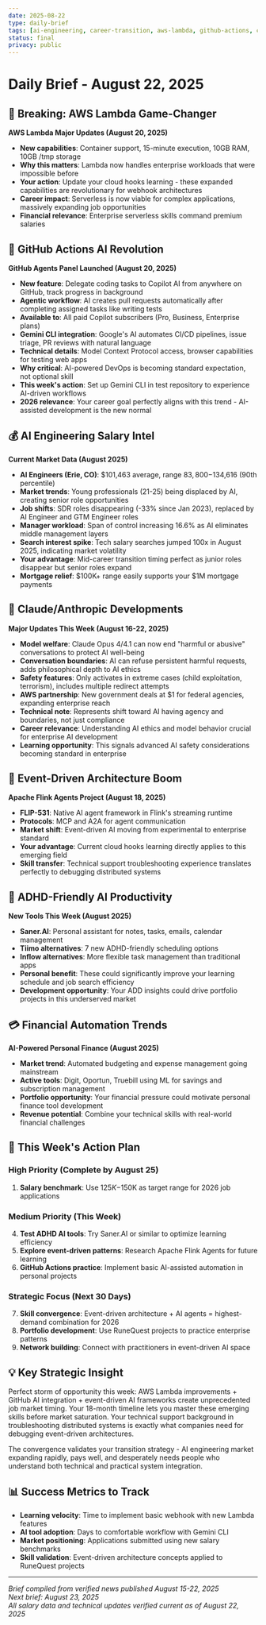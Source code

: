 ```yaml
---
date: 2025-08-22
type: daily-brief
tags: [ai-engineering, career-transition, aws-lambda, github-actions, claude-ai, event-driven-architecture]
status: final
privacy: public
---
```


# Daily Brief - August 22, 2025

## 🚀 Breaking: AWS Lambda Game-Changer

**AWS Lambda Major Updates (August 20, 2025)**
- **New capabilities**: Container support, 15-minute execution, 10GB RAM, 10GB /tmp storage
- **Why this matters**: Lambda now handles enterprise workloads that were impossible before
- **Your action**: Update your cloud hooks learning - these expanded capabilities are revolutionary for webhook architectures
- **Career impact**: Serverless is now viable for complex applications, massively expanding job opportunities
- **Financial relevance**: Enterprise serverless skills command premium salaries

## 🤖 GitHub Actions AI Revolution

**GitHub Agents Panel Launched (August 20, 2025)**
- **New feature**: Delegate coding tasks to Copilot AI from anywhere on GitHub, track progress in background
- **Agentic workflow**: AI creates pull requests automatically after completing assigned tasks like writing tests
- **Available to**: All paid Copilot subscribers (Pro, Business, Enterprise plans)
- **Gemini CLI integration**: Google's AI automates CI/CD pipelines, issue triage, PR reviews with natural language
- **Technical details**: Model Context Protocol access, browser capabilities for testing web apps
- **Why critical**: AI-powered DevOps is becoming standard expectation, not optional skill
- **This week's action**: Set up Gemini CLI in test repository to experience AI-driven workflows
- **2026 relevance**: Your career goal perfectly aligns with this trend - AI-assisted development is the new normal

## 💰 AI Engineering Salary Intel

**Current Market Data (August 2025)**
- **AI Engineers (Erie, CO)**: $101,463 average, range $83,800-$134,616 (90th percentile)
- **Market trends**: Young professionals (21-25) being displaced by AI, creating senior role opportunities
- **Job shifts**: SDR roles disappearing (-33% since Jan 2023), replaced by AI Engineer and GTM Engineer roles
- **Manager workload**: Span of control increasing 16.6% as AI eliminates middle management layers
- **Search interest spike**: Tech salary searches jumped 100x in August 2025, indicating market volatility
- **Your advantage**: Mid-career transition timing perfect as junior roles disappear but senior roles expand
- **Mortgage relief**: $100K+ range easily supports your $1M mortgage payments

## 🔧 Claude/Anthropic Developments

**Major Updates This Week (August 16-22, 2025)**
- **Model welfare**: Claude Opus 4/4.1 can now end "harmful or abusive" conversations to protect AI well-being
- **Conversation boundaries**: AI can refuse persistent harmful requests, adds philosophical depth to AI ethics
- **Safety features**: Only activates in extreme cases (child exploitation, terrorism), includes multiple redirect attempts
- **AWS partnership**: New government deals at $1 for federal agencies, expanding enterprise reach
- **Technical note**: Represents shift toward AI having agency and boundaries, not just compliance
- **Career relevance**: Understanding AI ethics and model behavior crucial for enterprise AI development
- **Learning opportunity**: This signals advanced AI safety considerations becoming standard in enterprise

## 📡 Event-Driven Architecture Boom

**Apache Flink Agents Project (August 18, 2025)**
- **FLIP-531**: Native AI agent framework in Flink's streaming runtime
- **Protocols**: MCP and A2A for agent communication
- **Market shift**: Event-driven AI moving from experimental to enterprise standard
- **Your advantage**: Current cloud hooks learning directly applies to this emerging field
- **Skill transfer**: Technical support troubleshooting experience translates perfectly to debugging distributed systems

## 🧠 ADHD-Friendly AI Productivity

**New Tools This Week (August 2025)**
- **Saner.AI**: Personal assistant for notes, tasks, emails, calendar management
- **Tiimo alternatives**: 7 new ADHD-friendly scheduling options
- **Inflow alternatives**: More flexible task management than traditional apps
- **Personal benefit**: These could significantly improve your learning schedule and job search efficiency
- **Development opportunity**: Your ADD insights could drive portfolio projects in this underserved market

## 💳 Financial Automation Trends

**AI-Powered Personal Finance (August 2025)**
- **Market trend**: Automated budgeting and expense management going mainstream
- **Active tools**: Digit, Oportun, Truebill using ML for savings and subscription management
- **Portfolio opportunity**: Your financial pressure could motivate personal finance tool development
- **Revenue potential**: Combine your technical skills with real-world financial challenges

## 🎯 This Week's Action Plan

### **High Priority (Complete by August 25)**
1. **Salary benchmark**: Use $125K-$150K as target range for 2026 job applications

### **Medium Priority (This Week)**
4. **Test ADHD AI tools**: Try Saner.AI or similar to optimize learning efficiency
5. **Explore event-driven patterns**: Research Apache Flink Agents for future learning
6. **GitHub Actions practice**: Implement basic AI-assisted automation in personal projects

### **Strategic Focus (Next 30 Days)**
7. **Skill convergence**: Event-driven architecture + AI agents = highest-demand combination for 2026
8. **Portfolio development**: Use RuneQuest projects to practice enterprise patterns
9. **Network building**: Connect with practitioners in event-driven AI space

## 💡 Key Strategic Insight

Perfect storm of opportunity this week: AWS Lambda improvements + GitHub AI integration + event-driven AI frameworks create unprecedented job market timing. Your 18-month timeline lets you master these emerging skills before market saturation. Your technical support background in troubleshooting distributed systems is exactly what companies need for debugging event-driven architectures.

The convergence validates your transition strategy - AI engineering market expanding rapidly, pays well, and desperately needs people who understand both technical and practical system integration.

## 📊 Success Metrics to Track

- **Learning velocity**: Time to implement basic webhook with new Lambda features
- **AI tool adoption**: Days to comfortable workflow with Gemini CLI
- **Market positioning**: Applications submitted using new salary benchmarks
- **Skill validation**: Event-driven architecture concepts applied to RuneQuest projects

---
*Brief compiled from verified news published August 15-22, 2025*  
*Next brief: August 23, 2025*  
*All salary data and technical updates verified current as of August 22, 2025*
